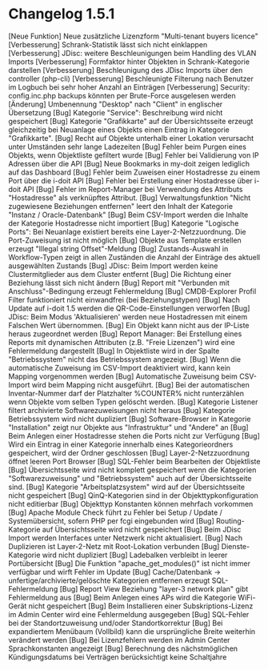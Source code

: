 # Changelog 1.5.1

[Neue Funktion] Neue zusätzliche Lizenzform "Multi-tenant buyers licence"
[Verbesserung]  Schrank-Statistik lässt sich nicht einklappen
[Verbesserung]  JDisc: weitere Beschleunigungen beim Handling des VLAN Imports
[Verbesserung]  Formfaktor hinter Objekten in Schrank-Kategorie darstellen
[Verbesserung]  Beschleunigung des JDisc Imports über den controller (php-cli)
[Verbesserung]  Beschleunigte Filterung nach Benutzer im Logbuch bei sehr hoher Anzahl an Einträgen
[Verbesserung]  Security: config.inc.php backups könnten per Brute-Force ausgelesen werden
[Änderung]      Umbenennung "Desktop" nach "Client" in englischer Übersetzung
[Bug]           Kategorie "Service": Beschreibung wird nicht gespeichert
[Bug]           Kategorie "Grafikkarte" auf der Übersichtsseite erzeugt gleichzeitig bei Neuanlage eines Objekts einen Eintrag in Kategorie "Grafikkarte".
[Bug]           Recht auf Objekte unterhalb einer Lokation verursacht unter Umständen sehr lange Ladezeiten
[Bug]           Fehler beim Purgen eines Objekts, wenn Objektliste gefiltert wurde
[Bug]           Fehler bei Validierung von IP Adressen über die API
[Bug]           Neue Bookmarks in my-doit zeigen lediglich auf das Dashboard
[Bug]           Fehler beim Zuweisen einer Hostadresse zu einem Port über die i-doit API
[Bug]           Fehler bei Erstellung einer Hostadresse über i-doit API
[Bug]           Fehler im Report-Manager bei Verwendung des Attributs "Hostadresse" als verknüpftes Attribut.
[Bug]           Verwaltungsfunktion "Nicht zugewiesene Beziehungen entfernen" leert den Inhalt der Kategorie "Instanz / Oracle-Datenbank"
[Bug]           Beim CSV-Import werden die Inhalte der Kategorie Hostadresse nicht importiert
[Bug]           Kategorie "Logische Ports": Bei Neuanlage existiert bereits eine Layer-2-Netzzuordnung. Die Port-Zuweisung ist nicht möglich
[Bug]           Objekte aus Template erstellen erzeugt "Illegal string Offset"-Meldung
[Bug]           Zustands-Auswahl in Workflow-Typen zeigt in allen Zuständen die Anzahl der Einträge des aktuell ausgewählten Zustands
[Bug]           JDisc: Beim Import werden keine Clustermitglieder aus dem Cluster entfernt
[Bug]           Die Richtung einer Beziehung lässt sich nicht ändern
[Bug]           Report mit "Verbunden mit Anschluss"-Bedingung erzeugt Fehlermeldung
[Bug]           CMDB-Explorer Profil Filter funktioniert nicht einwandfrei (bei Beziehungstypen)
[Bug]           Nach Update auf i-doit 1.5 werden die QR-Code-Einstellungen verworfen
[Bug]           JDisc: Beim Modus 'Aktualisieren' werden neue Hostadressen mit einem Falschen Wert übernommen.
[Bug]           Ein Objekt kann nicht aus der IP-Liste heraus zugeordnet werden
[Bug]           Report Manager: Bei Erstellung eines Reports mit dynamischen Attributen (z.B. "Freie Lizenzen") wird eine Fehlermeldung dargestellt
[Bug]           In Objektliste wird in der Spalte "Betriebssystem" nicht das Betriebssystem angezeigt.
[Bug]           Wenn die automatische Zuweisung im CSV-Import deaktiviert wird, kann kein Mapping vorgenommen werden
[Bug]           Automatische Zuweisung beim CSV-Import wird beim Mapping nicht ausgeführt.
[Bug]           Bei der automatischen Inventar-Nummer darf der Platzhalter %COUNTER% nicht runterzählen wenn Objekte vom selben Typen gelöscht werden.
[Bug]           Kategorie Listener filtert archivierte Softwarezuweisungen nicht heraus
[Bug]           Kategorie Betriebssystem wird nicht dupliziert
[Bug]           Software-Browser in Kategorie "Installation" zeigt nur Objekte aus "Infrastruktur" und "Andere" an
[Bug]           Beim Anlegen einer Hostadresse stehen die Ports nicht zur Verfügung
[Bug]           Wird ein Eintrag in einer Kategorie innerhalb eines Kategorieordners gespeichert, wird der Ordner geschlossen
[Bug]           Layer-2-Netzzuordnung öffnet leeren Port Browser
[Bug]           SQL-Fehler beim Bearbeiten der Objektliste
[Bug]           Übersichtsseite wird nicht komplett gespeichert wenn die Kategorien "Softwarezuweisung" und "Betriebssystem" auch auf der Übersichtsseite sind.
[Bug]           Kategorie "Arbeitsplatzsystem" wird auf der Übersichtsseite nicht gespeichert
[Bug]           QinQ-Kategorien sind in der Objekttypkonfiguration nicht editierbar
[Bug]           Objekttyp Konstanten können mehrfach vorkommen
[Bug]           Apache Module Check führt zu Fehler bei Setup / Update / Systemübersicht, sofern PHP per fcgi eingebunden wird
[Bug]           Routing-Kategorie auf Übersichtsseite wird nicht gespeichert
[Bug]           Beim JDisc Import werden Interfaces unter Netzwerk nicht aktualisiert.
[Bug]           Nach Duplizieren ist Layer-2-Netz mit Root-Lokation verbunden
[Bug]           Dienste-Kategorie wird nicht dupliziert
[Bug]           Ladebalken verbleibt in leerer Portübersicht
[Bug]           Die Funktion "apache_get_modules()" ist nicht immer verfügbar und wirft Fehler im Update
[Bug]           Cache/Datenbank -> unfertige/archivierte/gelöschte Kategorien entfernen erzeugt SQL-Fehlermeldung
[Bug]           Report View Beziehung "layer-3 network plan" gibt Fehlermeldung aus
[Bug]           Beim Anlegen eines APs wird die Kategorie WiFi-Gerät nicht gespeichert
[Bug]           Beim Installieren einer Subskriptions-Lizenz im Admin Center wird eine Fehlermeldung ausgegeben
[Bug]           SQL-Fehler bei der Standortzuweisung und/oder Standortkorrektur
[Bug]           Bei expandiertem Menübaum (Vollbild) kann die ursprüngliche Breite weiterhin verändert werden
[Bug]           Bei Lizenzfehlern werden im Admin Center Sprachkonstanten angezeigt
[Bug]           Berechnung des nächstmöglichen Kündigungsdatums bei Verträgen berücksichtigt keine Schaltjahre
